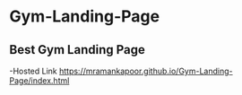 # Gym-Landing-Page
Best Gym Landing Page
------
-Hosted Link https://mramankapoor.github.io/Gym-Landing-Page/index.html
